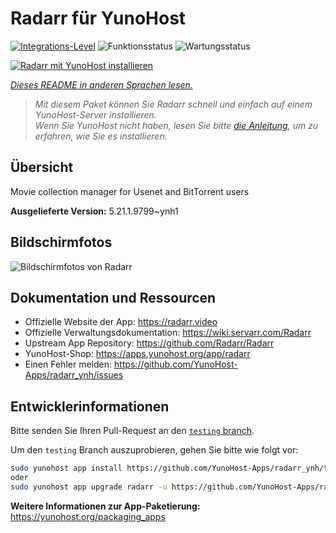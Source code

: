 <!--
N.B.: Diese README wurde automatisch von <https://github.com/YunoHost/apps/tree/master/tools/readme_generator> generiert.
Sie darf NICHT von Hand bearbeitet werden.
-->

# Radarr für YunoHost

[![Integrations-Level](https://apps.yunohost.org/badge/integration/radarr)](https://ci-apps.yunohost.org/ci/apps/radarr/)
![Funktionsstatus](https://apps.yunohost.org/badge/state/radarr)
![Wartungsstatus](https://apps.yunohost.org/badge/maintained/radarr)

[![Radarr mit YunoHost installieren](https://install-app.yunohost.org/install-with-yunohost.svg)](https://install-app.yunohost.org/?app=radarr)

*[Dieses README in anderen Sprachen lesen.](./ALL_README.md)*

> *Mit diesem Paket können Sie Radarr schnell und einfach auf einem YunoHost-Server installieren.*  
> *Wenn Sie YunoHost nicht haben, lesen Sie bitte [die Anleitung](https://yunohost.org/install), um zu erfahren, wie Sie es installieren.*

## Übersicht

Movie collection manager for Usenet and BitTorrent users

**Ausgelieferte Version:** 5.21.1.9799~ynh1

## Bildschirmfotos

![Bildschirmfotos von Radarr](./doc/screenshots/screenshot.jpg)

## Dokumentation und Ressourcen

- Offizielle Website der App: <https://radarr.video>
- Offizielle Verwaltungsdokumentation: <https://wiki.servarr.com/Radarr>
- Upstream App Repository: <https://github.com/Radarr/Radarr>
- YunoHost-Shop: <https://apps.yunohost.org/app/radarr>
- Einen Fehler melden: <https://github.com/YunoHost-Apps/radarr_ynh/issues>

## Entwicklerinformationen

Bitte senden Sie Ihren Pull-Request an den [`testing` branch](https://github.com/YunoHost-Apps/radarr_ynh/tree/testing).

Um den `testing` Branch auszuprobieren, gehen Sie bitte wie folgt vor:

```bash
sudo yunohost app install https://github.com/YunoHost-Apps/radarr_ynh/tree/testing --debug
oder
sudo yunohost app upgrade radarr -u https://github.com/YunoHost-Apps/radarr_ynh/tree/testing --debug
```

**Weitere Informationen zur App-Paketierung:** <https://yunohost.org/packaging_apps>
